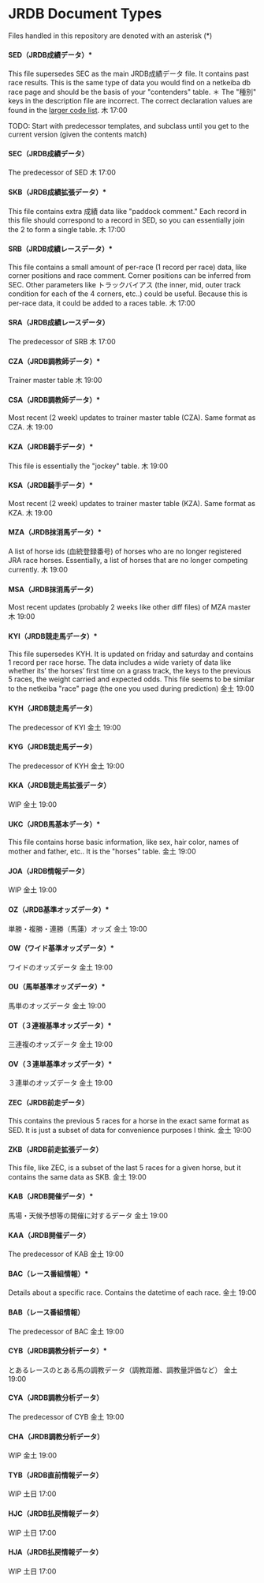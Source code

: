 # JRDB Document Types

Files handled in this repository are denoted with an asterisk (*)

#### SED（JRDB成績データ）*
This file supersedes SEC as the main JRDB成績データ file. It contains past race results. This is the same type of data you would find on a netkeiba db race page and should be the basis of your "contenders" table.
＊ The "種別" keys in the description file are incorrect. The correct declaration values are found in the [larger code list](http://www.jrdb.com/program/jrdb_code.txt).
木	17:00

TODO: Start with predecessor templates, and subclass until you get to the current version (given the contents match)
#### SEC（JRDB成績データ）
The predecessor of SED
木	17:00

#### SKB（JRDB成績拡張データ）*
This file contains extra 成績 data like "paddock comment." Each record in this file should correspond to a record in SED, so you can essentially join the 2 to form a single table.
木	17:00

#### SRB（JRDB成績レースデータ）*
This file contains a small amount of per-race (1 record per race) data, like corner positions and race comment. Corner positions can be inferred from SEC. Other parameters like トラックバイアス (the inner, mid, outer track condition for each of the 4 corners, etc..) could be useful. Because this is per-race data, it could be added to a races table.
木	17:00

#### SRA（JRDB成績レースデータ）
The predecessor of SRB
木	17:00

#### CZA（JRDB調教師データ）*
Trainer master table
木	19:00

#### CSA（JRDB調教師データ）*
Most recent (2 week) updates to trainer master table (CZA). Same format as CZA.
木	19:00

#### KZA（JRDB騎手データ）*
This file is essentially the "jockey" table.
木	19:00

#### KSA（JRDB騎手データ）*
Most recent (2 week) updates to trainer master table (KZA). Same format as KZA.
木	19:00

#### MZA（JRDB抹消馬データ）*
A list of horse ids (血統登録番号) of horses who are no longer registered JRA race horses. Essentially, a list of horses that are no longer competing currently.
木	19:00

#### MSA（JRDB抹消馬データ）
Most recent updates (probably 2 weeks like other diff files) of MZA master
木	19:00

#### KYI（JRDB競走馬データ）*
This file supersedes KYH. It is updated on friday and saturday and contains 1 record per race horse. The data includes a wide variety of data like whether its’ the horses’ first time on a grass track, the keys to the previous 5 races, the weight carried and expected odds. This file seems to be similar to the netkeiba "race" page (the one you used during prediction)
金土	19:00

#### KYH（JRDB競走馬データ）
The predecessor of KYI
金土	19:00

#### KYG（JRDB競走馬データ）
The predecessor of KYH
金土	19:00

#### KKA（JRDB競走馬拡張データ）
WIP
金土	19:00
 
#### UKC（JRDB馬基本データ）*
This file contains horse basic information, like sex, hair color, names of mother and father, etc.. It is the "horses" table.
金土	19:00

#### JOA（JRDB情報データ）
WIP
金土	19:00

#### OZ（JRDB基準オッズデータ）* 
単勝・複勝・連勝（馬蓮）オッズ 
金土	19:00

#### OW（ワイド基準オッズデータ）* 
ワイドのオッズデータ
金土	19:00

#### OU（馬単基準オッズデータ）*
馬単のオッズデータ
金土	19:00

#### OT（３連複基準オッズデータ）*
三連複のオッズデータ
金土	19:00

#### OV（３連単基準オッズデータ）*
３連単のオッズデータ
金土	19:00

#### ZEC（JRDB前走データ）
This contains the previous 5 races for a horse in the exact same format as SED. It is just a subset of data for convenience purposes I think.
金土	19:00

#### ZKB（JRDB前走拡張データ）
This file, like ZEC, is a subset of the last 5 races for a given horse, but it contains the same data as SKB.
金土	19:00

#### KAB（JRDB開催データ）*
馬場・天候予想等の開催に対するデータ
金土	19:00
 
#### KAA（JRDB開催データ）
The predecessor of KAB
金土	19:00

#### BAC（レース番組情報）*
Details about a specific race. Contains the datetime of each race.
金土	19:00
 
#### BAB（レース番組情報）
The predecessor of BAC
金土	19:00

#### CYB（JRDB調教分析データ）*
とあるレースのとある馬の調教データ（調教距離、調教量評価など）
金土	19:00
 
#### CYA（JRDB調教分析データ）
The predecessor of CYB
金土	19:00

#### CHA（JRDB調教分析データ）
WIP
金土	19:00

#### TYB（JRDB直前情報データ）
WIP
土日	17:00

#### HJC（JRDB払戻情報データ）
WIP
土日	17:00

#### HJA（JRDB払戻情報データ）
WIP
土日	17:00
